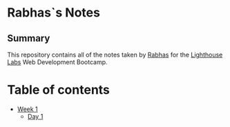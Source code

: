 # Rabhas`s Notes
## Summary

This repository contains all of the notes taken by [Rabhas](https://github.com/Rabhas01) for the [Lighthouse Labs](https://www.lighthouselabs.ca) Web Development Bootcamp.

# Table of contents
* [Week 1](/Week_1/)
  * [Day 1](/Week_1/Day_1/)